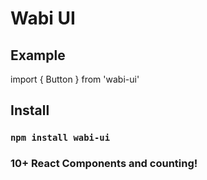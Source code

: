 # Wabi UI

## Example 
import { Button } from 'wabi-ui'

## Install

### `npm install wabi-ui`

### 10+ React Components and counting!